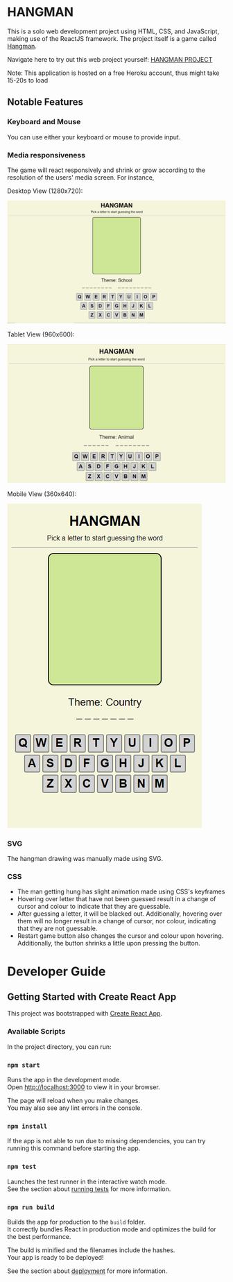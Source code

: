 # HANGMAN

This is a solo web development project using HTML, CSS, and JavaScript, making use of the ReactJS framework. The project itself is a game called [Hangman](<https://en.wikipedia.org/wiki/Hangman_(game)>).

Navigate here to try out this web project yourself: [HANGMAN PROJECT](https://frozen-dusk-39512.herokuapp.com/)

Note: This application is hosted on a free Heroku account, thus might take 15-20s to load

## Notable Features

### Keyboard and Mouse

You can use either your keyboard or mouse to provide input.

### Media responsiveness

The game will react responsively and shrink or grow according to the resolution of the users' media screen. For instance,

Desktop View (1280x720):

![desktop-view](/resources/images/1280x720.PNG)

Tablet View (960x600):

![tablet-view](/resources/images/960x600.PNG)

Mobile View (360x640):

![mobile-view](/resources/images/360x640.PNG)

### SVG

The hangman drawing was manually made using SVG.

### CSS

- The man getting hung has slight animation made using CSS's keyframes
- Hovering over letter that have not been guessed result in a change of cursor and colour to indicate that they are guessable.
- After guessing a letter, it will be blacked out. Additionally, hovering over them will no longer result in a change of cursor, nor colour, indicating that they are not guessable.
- Restart game button also changes the cursor and colour upon hovering. Additionally, the button shrinks a little upon pressing the button.

# Developer Guide

## Getting Started with Create React App

This project was bootstrapped with [Create React App](https://github.com/facebook/create-react-app).

### Available Scripts

In the project directory, you can run:

### `npm start`

Runs the app in the development mode.\
Open [http://localhost:3000](http://localhost:3000) to view it in your browser.

The page will reload when you make changes.\
You may also see any lint errors in the console.

### `npm install`

If the app is not able to run due to missing dependencies, you can try running this command before starting the app.

### `npm test`

Launches the test runner in the interactive watch mode.\
See the section about [running tests](https://facebook.github.io/create-react-app/docs/running-tests) for more information.

### `npm run build`

Builds the app for production to the `build` folder.\
It correctly bundles React in production mode and optimizes the build for the best performance.

The build is minified and the filenames include the hashes.\
Your app is ready to be deployed!

See the section about [deployment](https://facebook.github.io/create-react-app/docs/deployment) for more information.
